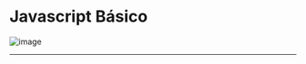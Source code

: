 # Javascript Básico

![image](https://github.com/AndreCoutinhom/blockchain_bootcamp/assets/91290799/b6ad35ac-1a4d-4b29-a1a7-4e8c061b8918)

---
